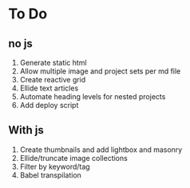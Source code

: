 # To Do

## no js

1. Generate static html
2. Allow multiple image and project sets per md file
3. Create reactive grid
4. Ellide text articles
5. Automate heading levels for nested projects
6. Add deploy script

## With js

1. Create thumbnails and add lightbox and masonry
2. Ellide/truncate image collections
3. Filter by keyword/tag
4. Babel transpilation
